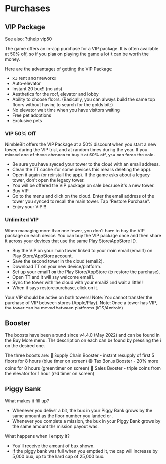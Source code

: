 # Purchases

## VIP Package

See also: ?tthelp vip50

The game offers an in-app purchase for a VIP package. It is often available at 50% off, so if you plan on playing the game a lot it can be worth the money.

Here are the advantages of getting the VIP Package:

* x3 rent and fireworks
* Auto-elevator
* Instant 20 bux!! (no ads)
* Aesthetics for the roof, elevator and lobby
* Ability to choose floors. (Basically, you can always build the same top floors without having to search for the golds bits)
* No elevator wait time when you have visitors waiting
* Free pet adoptions
* Exclusive pets

### VIP 50% Off

NimbleBit offers the VIP Package at a 50% discount when you start a new tower, during the VIP trial, and at random times during the year. If you missed one of these chances to buy it at 50% off, you can force the sale.

* Be sure you have synced your tower to the cloud with an email address.
* Clean the TT cache (for some devices this means deleting the app).
* Open it again (or reinstall the app). If the game asks about a legacy tower, don't open the legacy tower.
* You will be offered the VIP package on sale because it's a new tower.
* Buy VIP.
* Go to the menu and click on the cloud. Enter the email address of the tower you synced to recall the main tower. Tap "Restore Purchase".
* Enjoy your VIP!!!

### Unlimited VIP

When managing more than one tower, you don't have to buy the VIP package on each device. You can buy the VIP package once and then share it across your devices that use the same Play Store/AppStore ID.

* Buy the VIP on your main tower linked to your main email (email1) on Play Store/AppStore account.
* Save the second tower in the cloud (email2).
* Download TT on your new device/platform.
* Set up your email1 on the Play Store/AppStore (to restore the purchase).
* Open TT and it will say welcome email1.
* Sync the tower with the cloud with your email2 and wait a little!!
* When it says restore purchase, click on it.

Your VIP should be active on both towers!
Note:  You cannot transfer the purchase of VIP between stores (Apple/Play).
Note:  Once a tower has VIP, the tower can be moved between platforms (iOS/Android)

## Booster

The boosts have been around since v4.4.0 (May 2022) and can be found in the Buy More menu.  The description on each can be found by pressing the i on the desired one.

The three boosts are:
🔵  Supply Chain Booster - instant resupply of first 5 floors for 8 hours (blue timer on screen)
🟢  Tax Bonus Booster - 20% more coins for 8 hours (green timer on screen)
🔴  Sales Booster - triple coins from the elevator for 1 hour (red timer on screen)

## Piggy Bank

What makes it fill up?

* Whenever you deliver a bit, the bux in your Piggy Bank grows by the same amount as the floor number you landed on.
* Whenever you complete a mission, the bux in your Piggy Bank grows by the same amount the mission payout was.

What happens when I empty it?

* You'll receive the amount of bux shown.
* If the piggy bank was full when you emptied it, the cap will increase by 5,000 bux, up to the hard cap of 25,000 bux.
